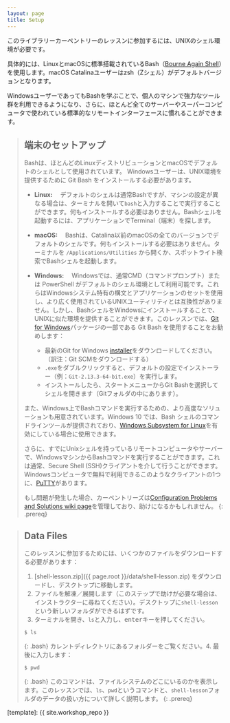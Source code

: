 ```yaml
---
layout: page
title: Setup
---
```


このライブラリーカーペントリーのレッスンに参加するには、UNIXのシェル環境が必要です。

具体的には、LinuxとmacOSに標準搭載されているBash（[Bourne Again Shell](https://en.wikipedia.org/wiki/Bash_(Unix_shell))）を使用します。macOS Catalinaユーザーはzsh（Zシェル）がデフォルトバージョンとなります。

WindowsユーザーであってもBashを学ぶことで、個人のマシンで強力なツール群を利用できるようになり、さらに、ほとんど全てのサーバーやスーパーコンピュータで使われている標準的なリモートインターフェースに慣れることができます。

>## 端末のセットアップ
>
>Bashは、ほとんどのLinuxディストリビューションとmacOSでデフォルトのシェルとして使用されています。
>Windowsユーザーは、UNIX環境を提供するために Git Bash をインストールする必要があります。
>
>- **Linux:** 　デフォルトのシェルは通常Bashですが、マシンの設定が異なる場合は、ターミナルを開いて`bash`と入力することで実行することができます。何もインストールする必要はありません。Bashシェルを起動するには、アプリケーションでTerminal（端末）を探します。
>
>- **macOS:** 　Bashは、Catalina以前のmacOSの全てのバージョンでデフォルトのシェルです。何もインストールする必要はありません。ターミナルを `/Applications/Utilities` から開くか、スポットライト検索でBashシェルを起動します。
>
>- **Windows:** 　Windowsでは、通常CMD（コマンドプロンプト）または PowerShell がデフォルトのシェル環境として利用可能です。これらはWindowsシステム特有の構文とアプリケーションのセットを使用し、より広く使用されているUNIXユーティリティとは互換性がありません。しかし、BashシェルをWindowsにインストールすることで、UNIXに似た環境を提供することができます。このレッスンでは、[Git for Windows](https://gitforwindows.org/)パッケージの一部である Git Bash を使用することをお勧めします：
>    - 最新のGit for Windows [installer](https://gitforwindows.org/)をダウンロードしてください。（訳注：Git SCMをダウンロードする）
>    - `.exe`をダブルクリックすると、デフォルトの設定でインストーラー（例：`Git-2.13.3-64-bit.exe`）を実行します。
>    - インストールしたら、スタートメニューからGit Bashを選択してシェルを開きます（Gitフォルダの中にあります）。
>
>また、Windows上でBashコマンドを実行するための、より高度なソリューションも用意されています。Windows 10 では、Bash シェルのコマンドラインツールが提供されており、[Windows Subsystem for Linux](https://docs.microsoft.com/en-us/windows/wsl/install-win10)を有効にしている場合に使用できます。
> 
>さらに、すでにUnixシェルを持っているリモートコンピュータやサーバーで、WindowsマシンからBashコマンドを実行することができます。これは通常、Secure Shell (SSH)クライアントを介して行うことができます。 Windowsコンピュータで無料で利用できるこのようなクライアントの1つに、[PuTTY](https://www.putty.org/)があります。
>
>もし問題が発生した場合、カーペントリーズは[Configuration Problems and Solutions wiki page](https://github.com/carpentries/workshop-template/wiki/Configuration-Problems-and-Solutions)を管理しており、助けになるかもしれません。
{: .prereq}

>## Data Files
>
>このレッスンに参加するためには、いくつかのファイルをダウンロードする必要があります：
>
>1. [shell-lesson.zip]({{ page.root }}/data/shell-lesson.zip) をダウンロードし、デスクトップに移動します。
>2. ファイルを解凍／展開します（このステップで助けが必要な場合は、インストラクターに尋ねてください）。デスクトップに`shell-lesson`という新しいフォルダができるはずです。
>3. ターミナルを開き、`ls`と入力し、<kbd>enter</kbd>キーを押してください。
>~~~~
>$ ls
>~~~~
>{: .bash}
>カレントディレクトリにあるフォルダーをご覧ください。4. 最後に入力します：
>
>~~~~
>$ pwd
>~~~~
>{: .bash}
> このコマンドは、ファイルシステムのどこにいるのかを表示します。このレッスンでは、`ls`、`pwd`というコマンドと、`shell-lesson`フォルダのデータの扱い方について詳しく説明します。
{: .prereq}

[template]: {{ site.workshop_repo }}
